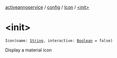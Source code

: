 [activeannoservice](../../index.md) / [config](../index.md) / [Icon](index.md) / [&lt;init&gt;](./-init-.md)

# &lt;init&gt;

`Icon(name: `[`String`](https://kotlinlang.org/api/latest/jvm/stdlib/kotlin/-string/index.html)`, interactive: `[`Boolean`](https://kotlinlang.org/api/latest/jvm/stdlib/kotlin/-boolean/index.html)` = false)`

Display a material icon

